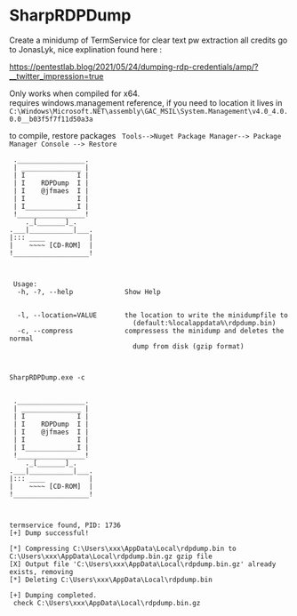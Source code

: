# SharpRDPDump
 Create a minidump of TermService for clear text pw extraction
all credits go to JonasLyk, nice explination found here :

https://pentestlab.blog/2021/05/24/dumping-rdp-credentials/amp/?__twitter_impression=true


Only works when compiled for x64. <br>
requires windows.management reference, if you need to location it lives in `C:\Windows\Microsoft.NET\assembly\GAC_MSIL\System.Management\v4.0_4.0.0.0__b03f5f7f11d50a3a`

to compile, restore packages ` Tools-->Nuget Package Manager--> Package Manager Console --> Restore`

```
 ._________________.
 | _______________ |
 | I             I |
 | I    RDPDump  I |
 | I    @jfmaes  I |
 | I             I |
 | I_____________I |
 !_________________!
    ._[_______]_.
.___|___________|___.
|::: ____           |
|    ~~~~ [CD-ROM]  |
!___________________!



 Usage:
  -h, -?, --help             Show Help


  -l, --location=VALUE       the location to write the minidumpfile to
                               (default:%localappdata%\rdpdump.bin)
  -c, --compress             compressess the minidump and deletes the normal
                               dump from disk (gzip format)
                               
                             
```



```
SharpRDPDump.exe -c


 ._________________.
 | _______________ |
 | I             I |
 | I    RDPDump  I |
 | I    @jfmaes  I |
 | I             I |
 | I_____________I |
 !_________________!
    ._[_______]_.
.___|___________|___.
|::: ____           |
|    ~~~~ [CD-ROM]  |
!___________________!



termservice found, PID: 1736
[+] Dump successful!

[*] Compressing C:\Users\xxx\AppData\Local\rdpdump.bin to C:\Users\xxx\AppData\Local\rdpdump.bin.gz gzip file
[X] Output file 'C:\Users\xxx\AppData\Local\rdpdump.bin.gz' already exists, removing
[*] Deleting C:\Users\xxx\AppData\Local\rdpdump.bin

[+] Dumping completed.
 check C:\Users\xxx\AppData\Local\rdpdump.bin.gz
```
